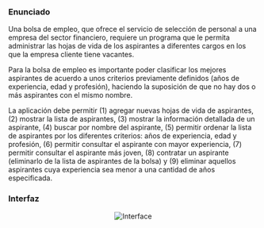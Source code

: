 ### Enunciado

Una bolsa de empleo, que ofrece el servicio de selección de personal 
a una empresa del sector financiero, requiere un programa que le 
permita administrar las hojas de vida de los aspirantes a diferentes 
cargos en los que la empresa cliente tiene vacantes.

Para la bolsa de empleo es importante poder clasificar los mejores
aspirantes de acuerdo a unos criterios previamente definidos 
(años de experiencia, edad y profesión), haciendo la suposición 
de que no hay dos o más aspirantes con el mismo nombre.
 
La aplicación debe permitir (1) agregar nuevas hojas de vida de 
aspirantes, (2) mostrar la lista de aspirantes, (3) mostrar la 
información detallada de un aspirante, (4) buscar por nombre del 
aspirante, (5) permitir ordenar la lista de aspirantes por los 
diferentes criterios: años de experiencia, edad y profesión, (6) 
permitir consultar el aspirante con mayor experiencia, (7) permitir 
consultar el aspirante más joven, (8) contratar un aspirante 
(eliminarlo de la lista de aspirantes de la bolsa) y (9) 
eliminar aquellos aspirantes cuya experiencia sea menor  a una 
cantidad de años especificada.

### Interfaz

<p align="center">
    <img src="/docs/Interface.png" alt="Interface" />
</p>